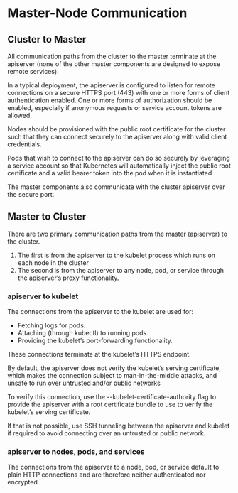 # Master-Node Communication

## Cluster to Master

All communication paths from the cluster to the master terminate at the apiserver (none of the other master components are designed to expose remote services).

In a typical deployment, the apiserver is configured to listen for remote connections on a secure HTTPS port (443) with one or more forms of client authentication enabled. One or more forms of authorization should be enabled, especially if anonymous requests or service account tokens are allowed.

Nodes should be provisioned with the public root certificate for the cluster such that they can connect securely to the apiserver along with valid client credentials.

Pods that wish to connect to the apiserver can do so securely by leveraging a service account so that Kubernetes will automatically inject the public root certificate and a valid bearer token into the pod when it is instantiated

The master components also communicate with the cluster apiserver over the secure port.

## Master to Cluster

There are two primary communication paths from the master (apiserver) to the cluster. 
1. The first is from the apiserver to the kubelet process which runs on each node in the cluster
2. The second is from the apiserver to any node, pod, or service through the apiserver’s proxy functionality.

### apiserver to kubelet
The connections from the apiserver to the kubelet are used for:
- Fetching logs for pods.
- Attaching (through kubectl) to running pods.
- Providing the kubelet’s port-forwarding functionality.

These connections terminate at the kubelet’s HTTPS endpoint.

By default, the apiserver does not verify the kubelet’s serving certificate, which makes the connection subject to man-in-the-middle attacks, and unsafe to run over untrusted and/or public networks

To verify this connection, use the --kubelet-certificate-authority flag to provide the apiserver with a root certificate bundle to use to verify the kubelet’s serving certificate.

If that is not possible, use SSH tunneling between the apiserver and kubelet if required to avoid connecting over an untrusted or public network.

### apiserver to nodes, pods, and services

The connections from the apiserver to a node, pod, or service default to plain HTTP connections and are therefore neither authenticated nor encrypted

